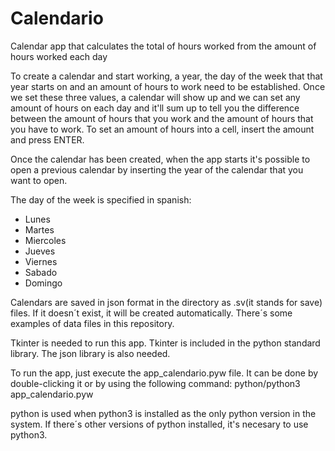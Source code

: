 # Calendario
Calendar app that calculates the total of hours worked from the amount of hours worked each day

To create a calendar and start working, a year, the day of the week that that year starts on and an amount of hours to work need to be established.
Once we set these three values, a calendar will show up and we can set any amount of hours on each day and it'll sum up to tell you the difference between the amount of hours that you work and the amount of hours that you have to work.
To set an amount of hours into a cell, insert the amount and press ENTER.

Once the calendar has been created, when the app starts it's possible to open a previous calendar by inserting the year of the calendar that you want to open.

The day of the week is specified in spanish:
  - Lunes
  - Martes
  - Miercoles
  - Jueves
  - Viernes
  - Sabado
  - Domingo
  
Calendars are saved in json format in the <data> directory as .sv(it stands for save) files. If it doesn´t exist, it will be created automatically.
There´s some examples of data files in this repository.
  
Tkinter is needed to run this app. Tkinter is included in the python standard library.
The json library is also needed.

To run the app, just execute the app_calendario.pyw file. It can be done by double-clicking it or by using the following command:
python/python3 app_calendario.pyw

python is used when python3 is installed as the only python version in the system. If there´s other versions of python installed, it's necesary to use python3.
